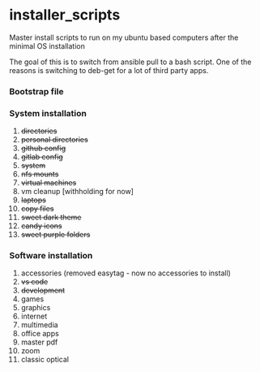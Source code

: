 # installer_scripts
Master install scripts to run on my ubuntu based computers after the minimal OS installation

The goal of this is to switch from ansible pull to a bash script.  One of the reasons is switching to deb-get for a lot of third party apps.

### Bootstrap file


### System installation
1. ~~directories~~
2. ~~personal directories~~
3. ~~github config~~
4. ~~gitlab config~~
5. ~~system~~
6. ~~nfs mounts~~
7. ~~virtual machines~~
8. vm cleanup [withholding for now]
9. ~~laptops~~
10. ~~copy files~~
11. ~~sweet dark theme~~
12. ~~candy icons~~
13. ~~sweet purple folders~~

### Software installation
1. accessories (removed easytag - now no accessories to install)
2. ~~vs code~~
3. ~~development~~
4. games
5. graphics
6. internet
7. multimedia
8. office apps
9. master pdf
10. zoom
11. classic optical
